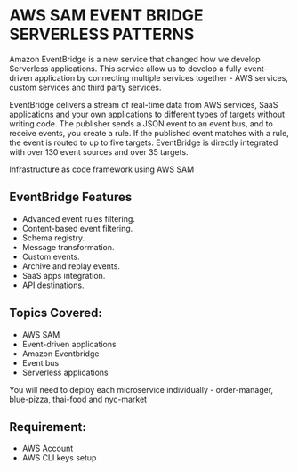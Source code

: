# AWS SAM EVENT BRIDGE SERVERLESS PATTERNS

Amazon EventBridge is a new service that changed how we develop Serverless applications. 
This service allow us to develop a fully event-driven application by connecting multiple 
services together - AWS services, custom services and third party services.

EventBridge delivers a stream of real-time data from AWS services, SaaS applications and your own applications to different types of targets without writing code. The publisher sends a JSON event to an event bus, and to receive events, you create a rule. If the published event matches with a rule, the event is routed to up to five targets. EventBridge is directly integrated with over 130 event sources and over 35 targets.

Infrastructure as code framework using AWS SAM

## EventBridge Features
- Advanced event rules filtering.
- Content-based event filtering.
- Schema registry.
- Message transformation.
- Custom events.
- Archive and replay events.
- SaaS apps integration.
- API destinations.

## Topics Covered:
- AWS SAM
- Event-driven applications
- Amazon Eventbridge
- Event bus
- Serverless applications

You will need to deploy each microservice individually - order-manager, blue-pizza, thai-food and nyc-market
## Requirement:
- AWS Account
- AWS CLI keys setup